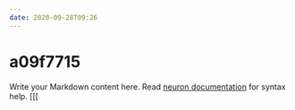 ```yaml
---
date: 2020-09-28T09:26
---
```


# a09f7715

Write your Markdown content here. Read [neuron documentation](https://neuron.zettel.page/2011404.html) for syntax help.
[[[

